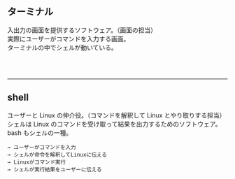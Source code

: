 ## ターミナル

入出力の画面を提供するソフトウェア。（画面の担当）<br>
実際にユーザーがコマンドを入力する画面。<br>
ターミナルの中でシェルが動いている。

<br>
<br>

---

## shell

ユーザーと Linux の仲介役。（コマンドを解釈して Linux とやり取りする担当）<br>
シェルは Linux のコマンドを受け取って結果を出力するためのソフトウェア。<br>
bash もシェルの一種。

```text: Linuxのコマンド実行の流れ
→ ユーザーがコマンドを入力
→ シェルが命令を解釈してLinuxに伝える
→ Linuxがコマンド実行
→ シェルが実行結果をユーザーに伝える
```
